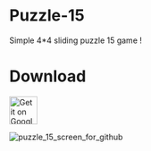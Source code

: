 # Puzzle-15
Simple 4*4 sliding puzzle 15 game !

# Download
<a href="https://play.google.com/store/apps/details?id=uz.unidev.numberpuzzle15">
<img alt="Get it on Google Play" src="https://play.google.com/intl/en_us/badges/images/apps/en-play-badge.png" height="50px"/></a>

 ![puzzle_15_screen_for_github](https://user-images.githubusercontent.com/70841207/185742624-1f35fa14-59d0-4304-8bcd-3ff00cedf418.jpg)
